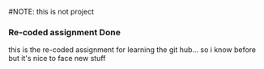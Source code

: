 #NOTE: this is not project
### Re-coded assignment Done

this is the re-coded assignment for learning the git hub... so i know before but it's nice to face new stuff
